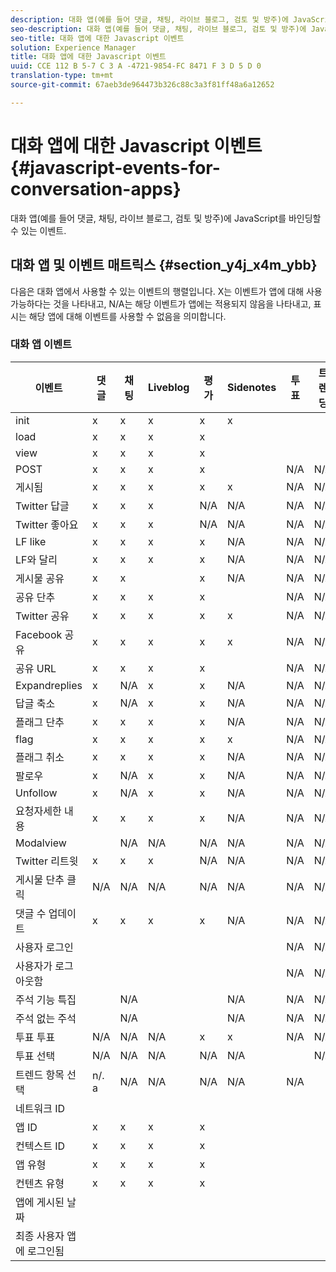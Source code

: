 ```yaml
---
description: 대화 앱(예를 들어 댓글, 채팅, 라이브 블로그, 검토 및 방주)에 JavaScript를 바인딩할 수 있는 이벤트.
seo-description: 대화 앱(예를 들어 댓글, 채팅, 라이브 블로그, 검토 및 방주)에 JavaScript를 바인딩할 수 있는 이벤트.
seo-title: 대화 앱에 대한 Javascript 이벤트
solution: Experience Manager
title: 대화 앱에 대한 Javascript 이벤트
uuid: CCE 112 B 5-7 C 3 A -4721-9854-FC 8471 F 3 D 5 D 0
translation-type: tm+mt
source-git-commit: 67aeb3de964473b326c88c3a3f81ff48a6a12652

---
```



# 대화 앱에 대한 Javascript 이벤트{#javascript-events-for-conversation-apps}

대화 앱(예를 들어 댓글, 채팅, 라이브 블로그, 검토 및 방주)에 JavaScript를 바인딩할 수 있는 이벤트.

## 대화 앱 및 이벤트 매트릭스 {#section_y4j_x4m_ybb}

다음은 대화 앱에서 사용할 수 있는 이벤트의 행렬입니다. X는 이벤트가 앱에 대해 사용 가능하다는 것을 나타내고, N/A는 해당 이벤트가 앱에는 적용되지 않음을 나타내고, 표시는 해당 앱에 대해 이벤트를 사용할 수 없음을 의미합니다.

### 대화 앱 이벤트

| 이벤트 | 댓글 | 채팅 | Liveblog | 평가 | Sidenotes | 투표 | 트렌딩 |
|---|---|---|---|---|---|---|---|
| init | x | x | x | x | x |  |  |
| load | x | x | x | x |  |  |  |
| view | x | x | x | x |  |  |  |
| POST | x | x | x | x |  | N/A | N/A |
| 게시됨 | x | x | x | x | x | N/A | N/A |
| Twitter 답글 | x | x | x | N/A | N/A | N/A | N/A |
| Twitter 좋아요 | x | x | x | N/A | N/A | N/A | N/A |
| LF like | x | x | x | x | N/A | N/A | N/A |
| LF와 달리 | x | x | x | x | N/A | N/A | N/A |
| 게시물 공유 | x | x |  | x | N/A | N/A | N/A |
| 공유 단추 | x | x | x | x |  | N/A | N/A |
| Twitter 공유 | x | x | x | x | x | N/A | N/A |
| Facebook 공유 | x | x | x | x | x | N/A | N/A |
| 공유 URL | x | x | x | x |  | N/A | N/A |
| Expandreplies | x | N/A | x | x | N/A | N/A | N/A |
| 답글 축소 | x | N/A | x | x | N/A | N/A | N/A |
| 플래그 단추 | x | x | x | x | N/A | N/A | N/A |
| flag | x | x | x | x | x | N/A | N/A |
| 플래그 취소 | x | x | x | x | N/A | N/A | N/A |
| 팔로우 | x | N/A | x | x | N/A | N/A | N/A |
| Unfollow | x | N/A | x | x | N/A | N/A | N/A |
| 요청자세한 내용 | x | x | x | x | N/A | N/A | N/A |
| Modalview |  | N/A | N/A | N/A | N/A | N/A | N/A |
| Twitter 리트윗 | x | x | x | N/A | N/A | N/A | N/A |
| 게시물 단추 클릭 | N/A | N/A | N/A | N/A | N/A | N/A | N/A |
| 댓글 수 업데이트 | x | x | x | x | N/A | N/A | N/A |
| 사용자 로그인 |  |  |  |  |  | N/A | N/A |
| 사용자가 로그아웃함 |  |  |  |  |  | N/A | N/A |
| 주석 기능 특집 |  | N/A |  |  | N/A | N/A | N/A |
| 주석 없는 주석 |  | N/A |  |  | N/A | N/A | N/A |
| 투표 투표 | N/A | N/A | N/A | x | x | N/A | N/A |
| 투표 선택 | N/A | N/A | N/A | N/A | N/A |  | N/A |
| 트렌드 항목 선택 | n/. a | N/A | N/A | N/A | N/A | N/A |  |
| 네트워크 ID |  |  |  |  |  |  |  |
| 앱 ID | x | x | x | x |  |  |  |
| 컨텍스트 ID | x | x | x | x |  |  |  |
| 앱 유형 | x | x | x | x |  |  |  |
| 컨텐츠 유형 | x | x | x | x |  |  |  |
| 앱에 게시된 날짜 |  |  |  |  |  |  |  |
| 최종 사용자 앱에 로그인됨 |  |  |  |  |  |  |  |

